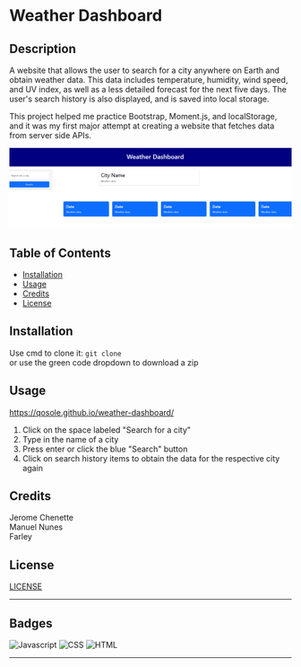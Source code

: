 # Weather Dashboard

## Description 

A website that allows the user to search for a city anywhere on Earth and obtain weather data. This data includes temperature, humidity, wind speed, and UV index, as well as a less detailed forecast for the next five days. The user's search history is also displayed, and is saved into local storage.

This project helped me practice Bootstrap, Moment.js, and localStorage, and it was my first major attempt at creating a website that fetches data from server side APIs.

![Website-preview](/assets/images/weather-dashboard-screenshot.png)


## Table of Contents

* [Installation](#installation)
* [Usage](#usage)
* [Credits](#credits)
* [License](#license)


## Installation

Use cmd to clone it: ```git clone ```\
or use the green code dropdown to download a zip


## Usage

https://qosole.github.io/weather-dashboard/

1. Click on the space labeled "Search for a city"
2. Type in the name of a city
3. Press enter or click the blue "Search" button
4. Click on search history items to obtain the data for the respective city again


## Credits

Jerome Chenette\
Manuel Nunes\
Farley


## License

[LICENSE](/LICENSE)


---


## Badges

![Javascript](https://img.shields.io/badge/JS-76.6%25-yellow)
![CSS](https://img.shields.io/badge/CSS-3.3%25-blue)
![HTML](https://img.shields.io/badge/HTML-20.1%25-red)


---